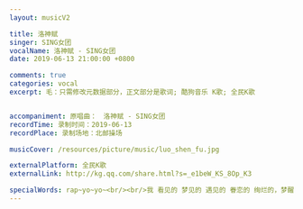 ```yaml
---
layout: musicV2

title: 洛神赋
singer: SING女团
vocalName: 洛神赋 - SING女团
date: 2019-06-13 21:00:00 +0800

comments: true
categories: vocal
excerpt: 毛：只需修改元数据部分，正文部分是歌词; 酷狗音乐 K歌; 全民K歌


accompaniment: 原唱曲：　洛神赋 - SING女团
recordTime: 录制时间：2019-06-13
recordPlace: 录制场地：北邮操场

musicCover: /resources/picture/music/luo_shen_fu.jpg

externalPlatform: 全民K歌
externalLink: http://kg.qq.com/share.html?s=_e1beW_KS_8Op_K3

specialWords: rap~yo~yo~<br/><br/>我 看见的 梦见的 遇见的 眷恋的 绚烂的，梦醒来 这一切 谁去演
---
```

